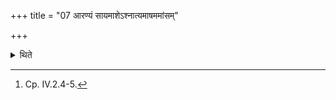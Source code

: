 +++
title = "07 आरण्यं सायमाशेऽश्नात्यमाषममांसम्"

+++

<details><summary>थिते</summary>

7. In the evening-meals the sacrificer eats forest-food devoid of black beans, devoid of flesh.[^1]  

[^1]: Cp. IV.2.4-5.
</details>
